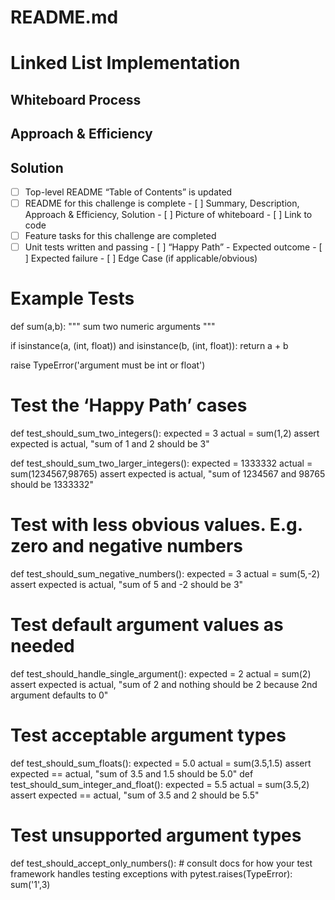 # README.md

# Linked List Implementation
<!-- Description of the challenge -->

## Whiteboard Process
<!-- Embedded whiteboard image -->

## Approach & Efficiency
<!-- What approach did you take? Why? What is the Big O space/time for this approach? -->

## Solution
<!-- Show how to run your code, and examples of it in action -->

- [ ] Top-level README “Table of Contents” is updated
 - [ ] README for this challenge is complete
       - [ ] Summary, Description, Approach & Efficiency, Solution
       - [ ] Picture of whiteboard
       - [ ] Link to code
 - [ ] Feature tasks for this challenge are completed
 - [ ] Unit tests written and passing
       - [ ] “Happy Path” - Expected outcome
       - [ ] Expected failure
       - [ ] Edge Case (if applicable/obvious)

# Example Tests

def sum(a,b):
  """ sum two numeric arguments """

  if isinstance(a, (int, float)) and isinstance(b, (int, float)):
    return a + b

  raise TypeError('argument must be int or float')

# Test the ‘Happy Path’ cases

def test_should_sum_two_integers():
    expected = 3
    actual = sum(1,2)
    assert expected is actual, "sum of 1 and 2 should be 3"

def test_should_sum_two_larger_integers():
    expected = 1333332
    actual = sum(1234567,98765)
    assert expected is actual, "sum of 1234567 and 98765 should be 1333332"

# Test with less obvious values. E.g. zero and negative numbers

def test_should_sum_negative_numbers():
    expected = 3
    actual = sum(5,-2)
    assert expected is actual, "sum of 5 and -2 should be 3"
# Test default argument values as needed

def test_should_handle_single_argument():
    expected = 2
    actual = sum(2)
    assert expected is actual, "sum of 2 and nothing should be 2 because 2nd argument defaults to 0"
# Test acceptable argument types

def test_should_sum_floats():
    expected = 5.0
    actual = sum(3.5,1.5)
    assert expected == actual, "sum of 3.5 and 1.5 should be 5.0"
def test_should_sum_integer_and_float():
    expected = 5.5
    actual = sum(3.5,2)
    assert expected == actual, "sum of 3.5 and 2 should be 5.5"

# Test unsupported argument types

def test_should_accept_only_numbers():
    # consult docs for how your test framework handles testing exceptions
    with pytest.raises(TypeError):
        sum('1',3)
